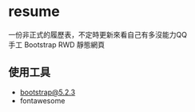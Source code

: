 # resume
一份非正式的履歷表，不定時更新來看自己有多沒能力QQ <br>
手工 Bootstrap RWD 靜態網頁

## 使用工具
- bootstrap@5.2.3
- fontawesome